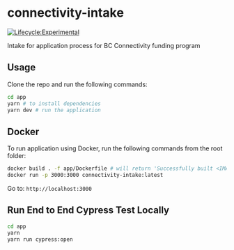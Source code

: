 # connectivity-intake

[![Lifecycle:Experimental](https://img.shields.io/badge/Lifecycle-Experimental-339999)](<Redirect-URL>)

Intake for application process for BC Connectivity funding program

## Usage
Clone the repo and run the following commands:
```bash
cd app
yarn # to install dependencies
yarn dev # run the application
```
## Docker
To run application using Docker, run the following commands from the root folder:
```bash
docker build . -f app/Dockerfile # will return 'Successfully built <IMAGE>'
docker run -p 3000:3000 connectivity-intake:latest
```
Go to: `http://localhost:3000`

## Run End to End Cypress Test Locally
```bash
cd app
yarn
yarn run cypress:open
```
